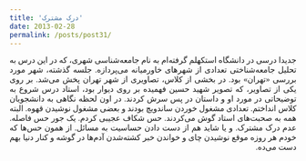 ```yaml
---
title: 'درک مشترک'
date: 2013-02-28
permalink: /posts/post31/
---
```

<div align="justify" dir="rtl" style="font-family:vazir;">

جدیدا درسی در دانشگاه استکهلم گرفته‌ام به نام جامعه‌شناسی شهری، که در این درس به تحلیل جامعه‌شناختی تعدادی از شهرهای خاورمیانه می‌پردازه. جلسه گذشته، شهر مورد بررسی «تهران» بود. در بخشی از کلاس، تصاویری از شهر تهران پخش می‌شد. بر روی یکی از تصاویر، که تصویر شهید حسین فهمیده بر روی دیوار بود، استاد درس شروع به توضیحاتی در مورد او و داستان در پس سرش کردند. در اون لحظه نگاهی به دانشجویان کلاس انداختم. تعدادی مشغول خوردن ساندویچ بودند و بعضی مشغول نوشیدن قهوه. البته همه به صحبت‌های استاد گوش می‌کردند. حس شکاف عجیبی کردم. یک جور حس فاصله. عدم درک مشترک. و یا شاید هم از دست دادن حساسیت به مسائل. از همون حس‌ها که خودم هر روزه موقع نوشیدن چای و خواندن خبر کشته‌شدن آدم‌ها در گوشه و کنار دنیا بهم دست می‌ده.

</div>
